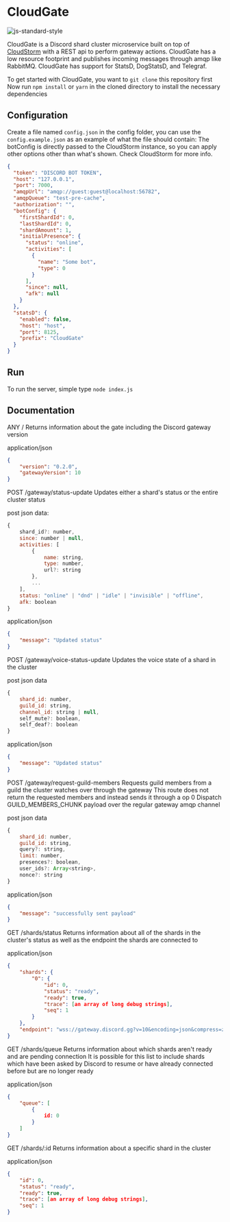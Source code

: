 # CloudGate
![js-standard-style](https://cdn.rawgit.com/standard/standard/master/badge.svg)

CloudGate is a Discord shard cluster microservice built on top of [CloudStorm](https://github.com/DasWolke/CloudStorm) with a REST api to perform gateway actions. CloudGate has a low resource footprint and publishes incoming messages through amqp like RabbitMQ. CloudGate has support for StatsD, DogStatsD, and Telegraf.

To get started with CloudGate, you want to `git clone` this repository first
Now run `npm install` or `yarn` in the cloned directory to install the necessary dependencies

## Configuration
Create a file named `config.json` in the config folder, you can use the `config.example.json` as an example of what the file should contain:
The botConfig is directly passed to the CloudStorm instance, so you can apply other options other than what's shown. Check CloudStorm for more info.
```json
{
  "token": "DISCORD BOT TOKEN",
  "host": "127.0.0.1",
  "port": 7000,
  "amqpUrl": "amqp://guest:guest@localhost:56782",
  "amqpQueue": "test-pre-cache",
  "authorization": "",
  "botConfig": {
    "firstShardId": 0,
    "lastShardId": 0,
    "shardAmount": 1,
    "initialPresence": {
      "status": "online",
      "activities": [
        {
          "name": "Some bot",
          "type": 0
        }
      ],
      "since": null,
      "afk": null
    }
  },
  "statsD": {
    "enabled": false,
    "host": "host",
    "port": 8125,
    "prefix": "CloudGate"
  }
}
```

## Run

To run the server, simple type `node index.js`

## Documentation

ANY /
Returns information about the gate including the Discord gateway version

application/json
```json
{
	"version": "0.2.0",
	"gatewayVersion": 10
}
```

POST /gateway/status-update
Updates either a shard's status or the entire cluster status

post json data:
```js
{
	shard_id?: number,
	since: number | null,
	activities: [
		{
			name: string,
			type: number,
			url?: string
		},
		...
	],
	status: "online" | "dnd" | "idle" | "invisible" | "offline",
	afk: boolean
}
```

application/json
```json
{
	"message": "Updated status"
}
```

POST /gateway/voice-status-update
Updates the voice state of a shard in the cluster

post json data
```js
{
	shard_id: number,
	guild_id: string,
	channel_id: string | null,
	self_mute?: boolean,
	self_deaf?: boolean
}
```

application/json
```json
{
	"message": "Updated status"
}
```

POST /gateway/request-guild-members
Requests guild members from a guild the cluster watches over through the gateway
This route does not return the requested members and instead sends it through a op 0 Dispatch GUILD_MEMBERS_CHUNK payload over the regular gateway amqp channel

post json data
```js
{
	shard_id: number,
	guild_id: string,
	query?: string,
	limit: number,
	presences?: boolean,
	user_ids?: Array<string>,
	nonce?: string
}
```

application/json
```json
{
	"message": "successfully sent payload"
}
```

GET /shards/status
Returns information about all of the shards in the cluster's status as well as the endpoint the shards are connected to

application/json
```json
{
	"shards": {
		"0": {
			"id": 0,
			"status": "ready",
			"ready": true,
			"trace": [an array of long debug strings],
			"seq": 1
		}
	},
	"endpoint": "wss://gateway.discord.gg?v=10&encoding=json&compress=zlib-stream"
}
```

GET /shards/queue
Returns information about which shards aren't ready and are pending connection
It is possible for this list to include shards which have been asked by Discord to resume or have already connected before but are no longer ready

application/json
```json
{
	"queue": [
		{
			id: 0
		}
	]
}
```

GET /shards/:id
Returns information about a specific shard in the cluster

application/json
```json
{
	"id": 0,
	"status": "ready",
	"ready": true,
	"trace": [an array of long debug strings],
	"seq": 1
}
```
